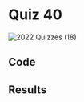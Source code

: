 # Quiz 40

![2022  Quizzes (18)](https://user-images.githubusercontent.com/112055062/216755836-3a730c16-78dc-4e0c-b3d7-eca5bf1c6fec.jpg)

## Code

## Results
